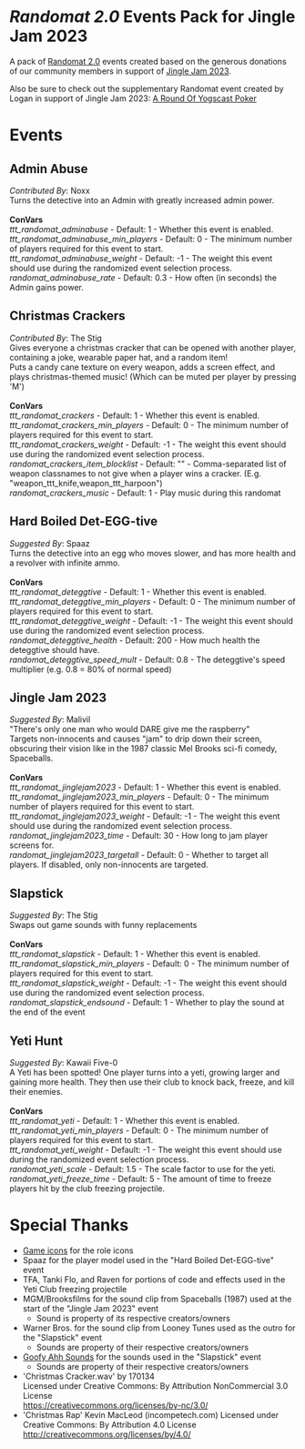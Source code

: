 # _Randomat 2.0_ Events Pack for Jingle Jam 2023
A pack of [Randomat 2.0](https://github.com/Malivil/TTT-Randomat-20) events created based on the generous donations of our community members in support of [Jingle Jam 2023](https://www.jinglejam.co.uk/).

Also be sure to check out the supplementary Randomat event created by Logan in support of Jingle Jam 2023: [A Round Of Yogscast Poker](https://steamcommunity.com/sharedfiles/filedetails/?id=3270708577)

# Events

## Admin Abuse
_Contributed By_: Noxx\
Turns the detective into an Admin with greatly increased admin power.
\
\
**ConVars**
\
_ttt_randomat_adminabuse_ - Default: 1 - Whether this event is enabled.\
_ttt_randomat_adminabuse_min_players_ - Default: 0 - The minimum number of players required for this event to start.\
_ttt_randomat_adminabuse_weight_ - Default: -1 - The weight this event should use during the randomized event selection process.\
_randomat_adminabuse_rate_ - Default: 0.3 - How often (in seconds) the Admin gains power.

## Christmas Crackers
_Contributed By_: The Stig\
Gives everyone a christmas cracker that can be opened with another player, containing a joke, wearable paper hat, and a random item!\
Puts a candy cane texture on every weapon, adds a screen effect, and plays christmas-themed music! (Which can be muted per player by pressing 'M')
\
\
**ConVars**
\
_ttt_randomat_crackers_ - Default: 1 - Whether this event is enabled.\
_ttt_randomat_crackers_min_players_ - Default: 0 - The minimum number of players required for this event to start.\
_ttt_randomat_crackers_weight_ - Default: -1 - The weight this event should use during the randomized event selection process.\
_randomat_crackers_item_blocklist_ - Default: "" - Comma-separated list of weapon classnames to not give when a player wins a cracker. (E.g. "weapon_ttt_knife,weapon_ttt_harpoon")\
_randomat_crackers_music_ - Default: 1 - Play music during this randomat

## Hard Boiled Det-EGG-tive
_Suggested By_: Spaaz\
Turns the detective into an egg who moves slower, and has more health and a revolver with infinite ammo.
\
\
**ConVars**
\
_ttt_randomat_deteggtive_ - Default: 1 - Whether this event is enabled.\
_ttt_randomat_deteggtive_min_players_ - Default: 0 - The minimum number of players required for this event to start.\
_ttt_randomat_deteggtive_weight_ - Default: -1 - The weight this event should use during the randomized event selection process.\
_randomat_deteggtive_health_ - Default: 200 - How much health the deteggtive should have.\
_randomat_deteggtive_speed_mult_ - Default: 0.8 - The deteggtive's speed multiplier (e.g. 0.8 = 80% of normal speed)

## Jingle Jam 2023
_Suggested By_: Malivil\
"There's only one man who would DARE give me the raspberry"\
Targets non-innocents and causes "jam" to drip down their screen, obscuring their vision like in the 1987 classic Mel Brooks sci-fi comedy, Spaceballs.
\
\
**ConVars**
\
_ttt_randomat_jinglejam2023_ - Default: 1 - Whether this event is enabled.\
_ttt_randomat_jinglejam2023_min_players_ - Default: 0 - The minimum number of players required for this event to start.\
_ttt_randomat_jinglejam2023_weight_ - Default: -1 - The weight this event should use during the randomized event selection process.\
_randomat_jinglejam2023_time_ - Default: 30 - How long to jam player screens for.\
_randomat_jinglejam2023_targetall_ - Default: 0 - Whether to target all players. If disabled, only non-innocents are targeted.

## Slapstick
_Suggested By_: The Stig\
Swaps out game sounds with funny replacements
\
\
**ConVars**
\
_ttt_randomat_slapstick_ - Default: 1 - Whether this event is enabled.\
_ttt_randomat_slapstick_min_players_ - Default: 0 - The minimum number of players required for this event to start.\
_ttt_randomat_slapstick_weight_ - Default: -1 - The weight this event should use during the randomized event selection process.\
_randomat_slapstick_endsound_ - Default: 1 - Whether to play the sound at the end of the event

## Yeti Hunt
_Suggested By_: Kawaii Five-0\
A Yeti has been spotted! One player turns into a yeti, growing larger and gaining more health. They then use their club to knock back, freeze, and kill their enemies.
\
\
**ConVars**
\
_ttt_randomat_yeti_ - Default: 1 - Whether this event is enabled.\
_ttt_randomat_yeti_min_players_ - Default: 0 - The minimum number of players required for this event to start.\
_ttt_randomat_yeti_weight_ - Default: -1 - The weight this event should use during the randomized event selection process.\
_randomat_yeti_scale_ - Default: 1.5 - The scale factor to use for the yeti.\
_randomat_yeti_freeze_time_ - Default: 5 - The amount of time to freeze players hit by the club freezing projectile.


# Special Thanks
- [Game icons](https://game-icons.net/) for the role icons
- Spaaz for the player model used in the "Hard Boiled Det-EGG-tive" event
- TFA, Tanki Flo, and Raven for portions of code and effects used in the Yeti Club freezing projectile
- MGM/Brooksfilms for the sound clip from Spaceballs (1987) used at the start of the "Jingle Jam 2023" event
  - Sound is property of its respective creators/owners
- Warner Bros. for the sound clip from Looney Tunes used as the outro for the "Slapstick" event
  - Sounds are property of their respective creators/owners
- [Goofy Ahh Sounds](https://steamcommunity.com/sharedfiles/filedetails/?id=2801860110) for the sounds used in the "Slapstick" event
  - Sounds are property of their respective creators/owners
- 'Christmas Cracker.wav' by 170134 \
Licensed under Creative Commons: By Attribution NonCommercial 3.0 License \
<https://creativecommons.org/licenses/by-nc/3.0/>
- 'Christmas Rap' Kevin MacLeod (incompetech.com)
Licensed under Creative Commons: By Attribution 4.0 License
http://creativecommons.org/licenses/by/4.0/
